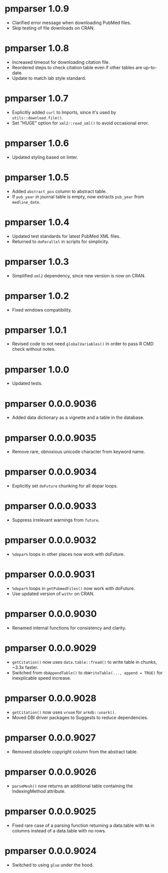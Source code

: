# pmparser 1.0.9
* Clarified error message when downloading PubMed files.
* Skip testing of file downloads on CRAN.

# pmparser 1.0.8
* Increased timeout for downloading citation file.
* Reordered steps to check citation table even if other tables are up-to-date.
* Update to match lab style standard.

# pmparser 1.0.7
* Explicitly added `curl` to Imports, since it's used by `utils::download.file()`.
* Set "HUGE" option for `xml2::read_xml()` to avoid occasional error.

# pmparser 1.0.6
* Updated styling based on linter.

# pmparser 1.0.5
* Added `abstract_pos` column to abstract table.
* If `pub_year` in journal table is empty, now extracts `pub_year` from `medline_date`.

# pmparser 1.0.4
* Updated test standards for latest PubMed XML files.
* Returned to `doParallel` in scripts for simplicity.

# pmparser 1.0.3
* Simplified `xml2` dependency, since new version is now on CRAN.

# pmparser 1.0.2
* Fixed windows compatibility.

# pmparser 1.0.1
* Revised code to not need `globalVariables()` in order to pass R CMD check without notes. 

# pmparser 1.0.0
* Updated tests.

# pmparser 0.0.0.9036
* Added data dictionary as a vignette and a table in the database.

# pmparser 0.0.0.9035
* Remove rare, obnoxious unicode character from keyword name.

# pmparser 0.0.0.9034
* Explicitly set `doFuture` chunking for all dopar loops.

# pmparser 0.0.0.9033
* Suppress irrelevant warnings from `future`.

# pmparser 0.0.0.9032
* `%dopar%` loops in other places now work with doFuture.

# pmparser 0.0.0.9031
* `%dopar%` loops in `getPubmedFiles()` now work with doFuture.
* Use updated version of `withr` on CRAN.

# pmparser 0.0.0.9030
* Renamed internal functions for consistency and clarity.

# pmparser 0.0.0.9029
* `getCitation()` now uses `data.table::fread()` to write table in chunks, ~3.3x faster.
* Switched from `dbAppendTable()` to `dbWriteTable(..., append = TRUE)` for inexplicable speed increase.

# pmparser 0.0.0.9028
* `getCitation()` now uses `vroom` for `arkdb::unark()`.
* Moved DBI driver packages to Suggests to reduce dependencies.

# pmparser 0.0.0.9027
* Removed obsolete copyright column from the abstract table. 

# pmparser 0.0.0.9026
* `parseMesh()` now returns an additional table containing the IndexingMethod attribute.

# pmparser 0.0.0.9025
* Fixed rare case of a parsing function returning a data.table with `NA` in columns instead of a data.table with no rows.

# pmparser 0.0.0.9024
* Switched to using `glue` under the hood.
